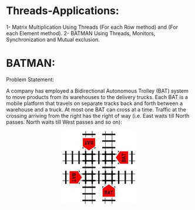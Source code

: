 # Threads-Applications:

1- Matrix Multiplication Using Threads (For each Row method) and (For each Element method).
2- BATMAN Using Threads, Monitors, Synchronization and Mutual exclusion.


# BATMAN:

Problem Statement:

A company has employed a Bidirectional Autonomous Trolley (BAT) system to move products from its
warehouses to the delivery trucks. Each BAT is a mobile platform that travels on separate tracks back
and forth between a warehouse and a truck. At most one BAT can cross at a time. Traffic at the
crossing arriving from the right has the right of way (i.e. East waits till North passes. North waits till
West passes and so on):

<p align="center"><img align="center" src ="https://github.com/mohamed-said-ibrahem/Threads-Applications/blob/master/BATMAN/image.png" /></p>



